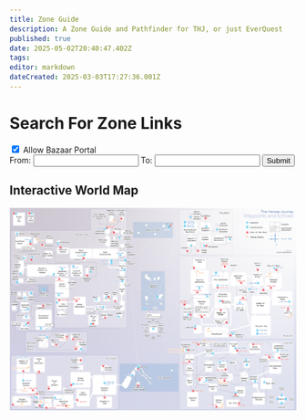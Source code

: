 ```yaml
---
title: Zone Guide
description: A Zone Guide and Pathfinder for THJ, or just EverQuest
published: true
date: 2025-05-02T20:40:47.402Z
tags: 
editor: markdown
dateCreated: 2025-03-03T17:27:36.001Z
---
```


<div class="container">
  <form action="" id="searchForm">
    <h1>Search For Zone Links</h1>
    <input type="checkbox" id="isBazaarPortalAllowed" name="isBazaarPortalAllowed" checked>
    <label for="isBazaarPortalAllowed">Allow Bazaar Portal</label><br>
    From:
    <input list="zones" name="from" id="from">
    To:
    <input list="zones" name="to" id="to">
    <datalist id="zones"></datalist>
    <button type="submit">Submit</button>
  </form>
  <div id="results"></div>
</div>
<h2 id="world-map">Interactive World Map</h2>
<div class="map-wrapper">
  <!-- ► point the src to wherever you store the file in Wiki.js assets ◄ -->
  <img id="thjZoneMap" src="/map/thj-waypoints.png" alt="THJ Zone Map">
</div>
<!-- lightweight CDN copy of Panzoom (≈4 kB gzipped) -->
<script src="https://unpkg.com/@panzoom/panzoom@9.4.0/dist/panzoom.min.js"></script>
